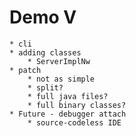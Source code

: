 # Demo V

	* cli
	* adding classes
		* ServerImplNw
	* patch
		* not as simple
		* split?
		* full java files?
		* full binary classes?
	* Future - debugger attach
		* source-codeless IDE


















